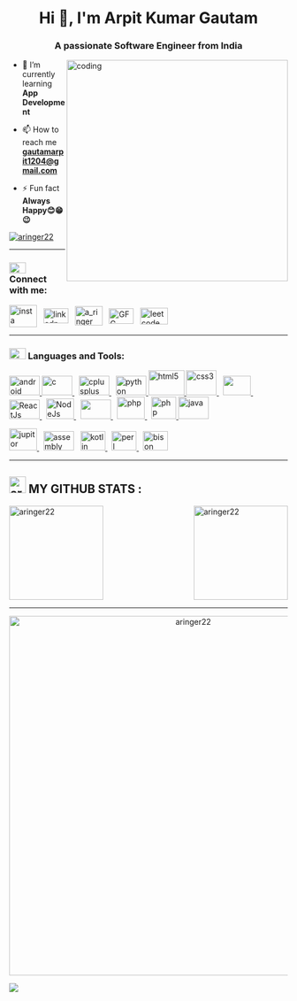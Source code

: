 <h1 align="center">Hi 👋, I'm Arpit Kumar Gautam</h1>
<h3 align="center">A passionate Software Engineer from India</h3>

<img align ="right" alt="coding" width="400" src="https://media.tenor.com/-UygBh3nnfEAAAAC/coding.gif">

- 🌱 I’m currently learning **App Development**

- 📫 How to reach me **gautamarpit1204@gmail.com**

- ⚡ Fun fact **Always Happy😊😁😉**

<p align="left"> <a href="https://github.com/aringer22/github-profile-trophy" ><img src="https://github-profile-trophy.vercel.app/?username=aringer22&theme=onedark&row=2&column=3" alt="aringer22" /></a> </p>

<hr>
<h3 align="left"> <img src = "https://static.vecteezy.com/system/resources/thumbnails/004/991/764/small/employees-teamwork-connection-logo-free-vector.jpg" height="20" width="30" /> Connect with me:</h3> 
<p align="left">
<a href="https://instagram.com/arpit.g_0224" target="blank"><img align="center" src="https://www.logo.wine/a/logo/Instagram/Instagram-Glyph-Color-Logo.wine.svg" alt="insta" height="40" width="50"  /></a>
 &nbsp 
<a href="https://www.linkedin.com/in/arpit-kumar-00989322a/" target="blank"><img align="center" src="https://www.iconsdb.com/icons/preview/white/linkedin-xxl.png" alt="linkedn" height="27" width="45" /></a>
 &nbsp 
<a href="https://codeforces.com/profile/a_ringer" target="blank" ><img align="center" src="https://art.npanuhin.me/SVG/Codeforces/Codeforces.colored.svg" alt="a_ringer" height="35" width="50" /></a>
 &nbsp 
<a href="https://auth.geeksforgeeks.org/user/a_ringer22" target="blank"><img align="center" src="https://upload.wikimedia.org/wikipedia/commons/thumb/4/43/GeeksforGeeks.svg/120px-GeeksforGeeks.svg.png?20200909192408" alt="GFG" height="28" width="45" /></a>
 &nbsp 
 <a href="https://leetcode.com/A_Ringer/" target="blank"><img align="center" src="https://cdn.iconscout.com/icon/free/png-256/free-leetcode-3628885-3030025.png" alt="leetcode" height="30" width="50" /></a> 
</p>

<hr>
<h3 align="left"> <img src="https://i.pinimg.com/736x/57/a3/6a/57a36a7b8656e8e291d39f72452a2829.jpg" height="20" width = "30" /> Languages and Tools:</h3>
<p align="left"> <a href="https://developer.android.com" target="_blank" rel="noreferrer"> <img src="https://techinfini.in/wp-content/uploads/2014/10/Android-PNG-Pic.png" alt="android" width="55" height="35"/> </a>  
<a href="https://www.cprogramming.com/" target="_blank" rel="noreferrer"> <img src="https://upload.wikimedia.org/wikipedia/commons/thumb/1/18/C_Programming_Language.svg/695px-C_Programming_Language.svg.png" alt="c" width="55" height="35"/> </a> 
&nbsp 
<a href="https://www.w3schools.com/cpp/" target="_blank" rel="noreferrer"> <img src="https://upload.wikimedia.org/wikipedia/commons/thumb/1/18/ISO_C%2B%2B_Logo.svg/1822px-ISO_C%2B%2B_Logo.svg.png" alt="cplusplus" width="55" height="35"/> </a> 
&nbsp 
<a href="https://www.python.org" target="_blank" rel="noreferrer"> <img src="https://upload.wikimedia.org/wikipedia/commons/thumb/c/c3/Python-logo-notext.svg/1869px-Python-logo-notext.svg.png" alt="python" width="55" height="35"/> </a> 
<a href="https://www.w3.org/html/" target="_blank" rel="noreferrer"> <img src="https://upload.wikimedia.org/wikipedia/commons/thumb/6/61/HTML5_logo_and_wordmark.svg/1200px-HTML5_logo_and_wordmark.svg.png" alt="html5" width="65" height="45"/> </a> 
<a href="https://www.w3schools.com/css/" target="_blank" rel="noreferrer"> <img src="https://upload.wikimedia.org/wikipedia/commons/thumb/d/d5/CSS3_logo_and_wordmark.svg/1200px-CSS3_logo_and_wordmark.svg.png" alt="css3" width="55" height="45"/> </a>
 &nbsp 
<a href="https://developer.mozilla.org/en-US/docs/Web/JavaScript" target="_blank" rel="noreferrer"> <img src="https://seeklogo.com/images/J/javascript-logo-8892AEFCAC-seeklogo.com.png" width="50" height="35"/> </a> 
  &nbsp 
 <a href="https://react.dev/" target="_blank" rel="noreferrer"> <img src="https://upload.wikimedia.org/wikipedia/commons/thumb/a/a7/React-icon.svg/2300px-React-icon.svg.png" alt="ReactJs" width="55" height="35"/> </a> 
 &nbsp 
 <a href="https://nodejs.org/en" target="_blank" rel="noreferrer"> <img src="https://seeklogo.com/images/N/nodejs-logo-FBE122E377-seeklogo.com.png" alt="NodeJs" width="50" height="37"/> </a> 
 &nbsp
<a href="https://getbootstrap.com" target="_blank" rel="noreferrer"> <img src="https://upload.wikimedia.org/wikipedia/commons/thumb/b/b2/Bootstrap_logo.svg/800px-Bootstrap_logo.svg.png" width="55" height="35"/> </a> 
  &nbsp
 <a href="https://www.php.net/" target="_blank" rel="noreferrer"> <img src="https://upload.wikimedia.org/wikipedia/commons/thumb/2/27/PHP-logo.svg/120px-PHP-logo.svg.png" alt="php" width="50" height="40"/> 
</a> 
  &nbsp
  <a href="https://www.mysql.com/" target="_blank" rel="noreferrer"> <img src="https://cdn.worldvectorlogo.com/logos/mysql-6.svg" alt="php" width="45" height="40"/> 
</a>
<a href="https://www.java.com" target="_blank" rel="noreferrer"> <img src="https://www.vectorlogo.zone/logos/java/java-icon.svg" alt="java" width="55" height="40"/> </a> 
 <div>
 <a href="https://jupyter.org/" target="_blank" rel="noreferrer"> <img src="https://upload.wikimedia.org/wikipedia/commons/thumb/3/38/Jupyter_logo.svg/103px-Jupyter_logo.svg.png" alt="jupitor" width="50" height="40"/> </a> 
&nbsp
<a href="https://riscv.org/" target="_blank" rel="noreferrer"> <img src="https://upload.wikimedia.org/wikipedia/commons/thumb/6/6b/RISC-V-logo-square.svg/2560px-RISC-V-logo-square.svg.png" alt="assembly" width="55" height="35" margin-left="40"/></a>
&nbsp
<a href="https://kotlinlang.org" target="_blank" rel="noreferrer"> <img src="https://seeklogo.com/images/K/kotlin-logo-30C1970B05-seeklogo.com.png" alt="kotlin" width="45" height="35"/> 
</a>
&nbsp
<a href="https://www.perl.org/" target="_blank" rel="noreferrer"> <img src="https://uxwing.com/wp-content/themes/uxwing/download/brands-and-social-media/perl-programming-language-icon.png" alt="perl" width="45" height="35"/> </a> 
&nbsp
<a href="https://en.wikipedia.org/wiki/GNU_Bison" target="_blank" rel="noreferrer"> <img src="https://samskalicky.files.wordpress.com/2014/01/heckert_gnu_white.png?w=640" alt="bison" width="45" height="35"/> 
</a> 
</div>

</p>


<hr>
<h2> <img src="https://png.pngtree.com/element_our/20190601/ourmid/pngtree-beautiful-trophy-image_1326111.jpg" alt="aringer22" height="30" width="30" /> MY GITHUB STATS : </h1>
<p id="stat"> <img  src="https://github-readme-stats.vercel.app/api/top-langs?username=aringer22&show_icons=true&locale=en&layout=compact&langs_count=12&bg_color=0,000000,130F40&text_color=D3D3D3" alt="aringer22" height="170" align="right"/>
</p>

<p align="left"><img  src="https://github-readme-stats.vercel.app/api?username=aringer22&show_icons=true&locale=en&title_color=7A7ADB&icon_color=2234AE&text_color=D3D3D3&bg_color=0,000000,F84219" alt="aringer22" height="170" /></p>
<hr>
<p align="center"><img align="center" src="https://github-readme-streak-stats.herokuapp.com/?user=aringer22&show_icons=true&theme=dark" alt="aringer22" width="650" /></p>
<img src="https://img.shields.io/github/followers/aringer22.svg?style=social&amp;label=Follow" style="max-width: 100%;" />

